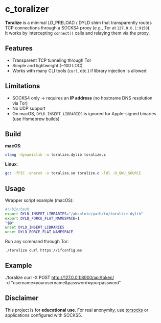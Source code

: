 # c_toralizer

**Toralize** is a minimal LD_PRELOAD / DYLD shim that transparently routes TCP connections through a SOCKS4 proxy (e.g., Tor at `127.0.0.1:9150`).  
It works by intercepting `connect()` calls and relaying them via the proxy.

## Features

- Transparent TCP tunneling through Tor
- Simple and lightweight (~100 LOC)
- Works with many CLI tools (`curl`, etc.) if library injection is allowed

## Limitations

- SOCKS4 only → requires an **IP address** (no hostname DNS resolution via Tor)
- No UDP support
- On macOS, `DYLD_INSERT_LIBRARIES` is ignored for Apple-signed binaries (use Homebrew builds)

## Build

**macOS**:

```bash
clang -dynamiclib -o toralize.dylib toralize.c
```

**Linux**:

```bash
gcc -fPIC -shared -o toralize.so toralize.c -ldl -D_GNU_SOURCE
```

## Usage

Wrapper script example (macOS):

```bash
#!/bin/bash
export DYLD_INSERT_LIBRARIES="/absolute/path/to/toralize.dylib"
export DYLD_FORCE_FLAT_NAMESPACE=1
"$@"
unset DYLD_INSERT_LIBRARIES
unset DYLD_FORCE_FLAT_NAMESPACE
```

Run any command through Tor:

```bash
./toralize curl https://ifconfig.me
```

## Example

./toralize curl -X POST http://127.0.0.1:8000/api/token/ \
 -d "username=yourusername&password=yourpassword"

## Disclaimer

This project is for **educational use**. For real anonymity, use [torsocks](https://gitweb.torproject.org/torsocks.git/) or applications configured with SOCKS5.
